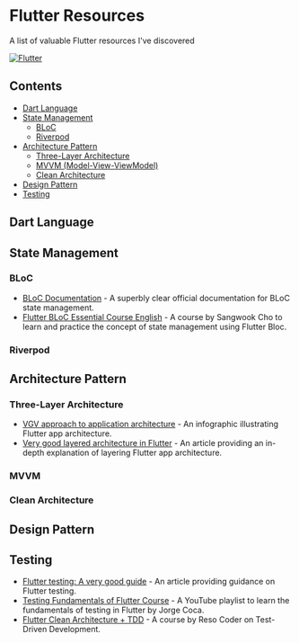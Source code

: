 # Flutter Resources
A list of valuable Flutter resources I've discovered

<a href="https://flutter.dev/">
    <picture>
      <source media="(prefers-color-scheme: dark)" srcset="https://storage.googleapis.com/cms-storage-bucket/6e19fee6b47b36ca613f.png">
      <img alt="Flutter" src="https://storage.googleapis.com/cms-storage-bucket/c823e53b3a1a7b0d36a9.png">
    </picture>
</a>


## Contents
- [Dart Language](#dart-language)
- [State Management](#state-management)
  - [BLoC](#bloc)
  - [Riverpod](#riverpod)
- [Architecture Pattern](#architecture-pattern)
  - [Three-Layer Architecture](#three-layer)
  - [MVVM (Model-View-ViewModel)](#mvvm)
  - [Clean Architecture](#clean)
- [Design Pattern](#design-pattern)
- [Testing](#testing)


## Dart Language<a name="dart-language"></a>

## State Management<a name="state-management"></a>

### BLoC<a name="bloc"></a>
- [BLoC Documentation](https://bloclibrary.dev/getting-started/) - A superbly clear official documentation for BLoC state management.
- [Flutter BLoC Essential Course English](https://www.udemy.com/course/flutter-bloc-essential-course-english/) - A course by Sangwook Cho to learn and practice the concept of state management using Flutter Bloc.

### Riverpod<a name="riverpod"></a>

## Architecture Pattern<a name="architecture-pattern"></a>

### Three-Layer Architecture<a name="three-layer"></a>
- [VGV approach to application architecture](https://verygood.ventures/blog/vgv-approach-to-application-architecture) - An infographic illustrating Flutter app architecture.
- [Very good layered architecture in Flutter](https://verygood.ventures/blog/very-good-flutter-architecture) - An article providing an in-depth explanation of layering Flutter app architecture.
  
### MVVM<a name="mvvm"></a>
### Clean Architecture<a name="clean"></a>

## Design Pattern<a name="design-pattern"></a>

## Testing<a name="testing"></a>
- [Flutter testing: A very good guide](https://verygood.ventures/blog/guide-to-flutter-testing) - An article providing guidance on Flutter testing.
- [Testing Fundamentals of Flutter Course](https://www.youtube.com/playlist?list=PLprI2satkVdFwpxo_bjFkCxXz5RluG8FY) - A YouTube playlist to learn the fundamentals of testing in Flutter by Jorge Coca.
- [Flutter Clean Architecture + TDD](https://resocoder.com/flutter-clean-architecture-tdd/) - A course by Reso Coder on Test-Driven Development.
